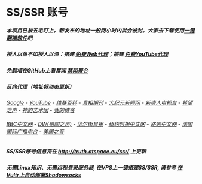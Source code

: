 # SS/SSR 账号 

##### 本项目已被五毛盯上，新发布的地址一般两小时内就会被封。大家去下载使用[一键翻墙软件](https://github.com/gfw-breaker/nogfw/blob/master/README.md)吧

##### 授人以鱼不如授人以渔：搭建 [免费Web代理](https://github.com/no-gfw/heroku-node-proxy#--end--)；搭建 [免费YouTube代理](https://github.com/gfw-breaker/you2php-heroku#--end--) 

##### 免翻墙在GitHub上看禁闻 [禁闻聚合](https://github.com/gfw-breaker/banned-news/blob/master/README.md)

##### 反向代理（地址将动态更新）
######  [Google](http://45.77.183.199:8888/search?q=425事件) - [YouTube](https://nogfw.the-youtube.win) - [维基百科](http://45.77.183.199:8100/wiki/喬高-麥塔斯調查報告) - [真相期刊](http://45.77.183.199:8300/display.aspx?category_id=3&zhuanti_id=2) - [大纪元新闻网](http://45.77.183.199:10080) - [新唐人电视台](http://45.77.183.199:8000) - [希望之声](http://45.77.183.199:8200) - [神韵艺术团](http://45.77.183.199:8000/xtr/gb/prog673.html) - [我的博客](http://45.77.183.199:10000/)<br/> <br/> [BBC中文网](http://45.77.183.199:9100/zhongwen) - [DW(德国之声)](http://45.77.183.199:9200/zh/在线报导/s-9058?&zhongwen=simp) - [华尔街日报](http://45.77.183.199:9300) - [纽约时报中文网](http://45.77.183.199:9400) - [路透中文网](http://45.77.183.199:9500/) - [法国国际广播电台](http://45.77.183.199:9600/) - [美国之音](http://45.77.183.199:9700/) 


##### SS/SSR账号信息将在  http://truth.atspace.eu/ssr/ 上更新

##### 无需Linux知识、无需远程登录服务器, 在VPS上一键搭建SS/SSR, 请参考 [在Vultr上自动部署Shadowsocks](https://gfw-breaker.win/vultr%e9%83%a8%e7%bd%b2ss/) 
